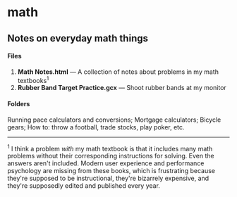 # math

## Notes on everyday math things

#### Files
1. **Math Notes.html** — A collection of notes about problems in my math textbooks<sup>1</sup>
2. **Rubber Band Target Practice.gcx** — Shoot rubber bands at my monitor

#### Folders
Running pace calculators and conversions; Mortgage calculators; Bicycle gears; How to: throw a football, trade stocks, play poker, etc.


---

<sup>1</sup> I think a problem *with* my math textbook is that it includes many math problems without their corresponding instructions for solving. Even the answers aren't included. Modern user experience and performance psychology are missing from these books, which is frustrating because they're supposed to be instructional, they're bizarrely expensive, and they're supposedly edited and published every year.